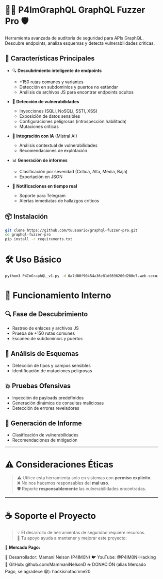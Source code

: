 # 🕵️‍♂️ P4ImGraphQL GraphQL Fuzzer Pro 🛡️
Herramienta avanzada de auditoría de seguridad para APIs GraphQL. Descubre endpoints, analiza esquemas y detecta vulnerabilidades críticas.

## 🚀 Características Principales

- 🔍 **Descubrimiento inteligente de endpoints**
  - +150 rutas comunes y variantes
  - Detección en subdominios y puertos no estándar
  - Análisis de archivos JS para encontrar endpoints ocultos

- 🎯 **Detección de vulnerabilidades**
  - Inyecciones (SQLi, NoSQLi, SSTI, XSS)
  - Exposición de datos sensibles
  - Configuraciones peligrosas (introspección habilitada)
  - Mutaciones críticas

- 🤖 **Integración con IA** (Mistral AI)
  - Análisis contextual de vulnerabilidades
  - Recomendaciones de explotación

- 📊 **Generación de informes**
  - Clasificación por severidad (Crítica, Alta, Media, Baja)
  - Exportación en JSON

- 🔔 **Notificaciones en tiempo real**
  - Soporte para Telegram
  - Alertas inmediatas de hallazgos críticos

## 📦 Instalación

```bash
git clone https://github.com/tuusuario/graphql-fuzzer-pro.git
cd graphql-fuzzer-pro
pip install -r requirements.txt
```

# 🛠️ Uso Básico

```bash
python3 P4ImGraphQL_v1.py -d 0a7d00f90454a36e81d0896200d200e7.web-security-academy.net --clave_mistral $CLAVE_MISTRAL --token_telegram $TOKEN_TELEGRAM --id_chat_telegram $ID_CHAT_TELEGRAM -v
```
# 🧠 Funcionamiento Interno

## 🔍 Fase de Descubrimiento
- Rastreo de enlaces y archivos JS
- Prueba de +150 rutas comunes
- Escaneo de subdominios y puertos

## 🧬 Análisis de Esquemas
- Detección de tipos y campos sensibles
- Identificación de mutaciones peligrosas

## 💥 Pruebas Ofensivas
- Inyección de payloads predefinidos
- Generación dinámica de consultas maliciosas
- Detección de errores reveladores

## 📑 Generación de Informe
- Clasificación de vulnerabilidades
- Recomendaciones de mitigación

---

# ⚠️ Consideraciones Éticas

> ⚠️ Utilice esta herramienta solo en sistemas con **permiso explícito**.  
> ❌ No nos hacemos responsables del **mal uso**.  
> 🛡️ Reporte **responsablemente** las vulnerabilidades encontradas.

---

# ☕ Soporte el Proyecto

> 💡 El desarrollo de herramientas de seguridad requiere recursos.  
> 🤝 Tu apoyo ayuda a mantener y mejorar este proyecto:

**💸 Mercado Pago:**  

📧 Desarrollador: Mamani Nelson (P4IM0N)
🐦 YouTube: @P4IM0N-Hacking
🔗 GitHub: github.com/MammaniNelsonD
☕ DONACIÓN (alias Mercado Pago, se agradece 😁): hackisnotacrime20

